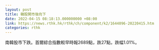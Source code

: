 ```yaml
---
layout: post
title: 韓股開市後向下
date: 2022-04-15 08:18:13.000000000 +08:00
link: https://news.rthk.hk/rthk/ch/component/k2/1644096-20220415.htm
categories: rthk
---
```


南韓股市下跌。首爾綜合指數較早時報2689點，跌27點，跌幅1.01%。
